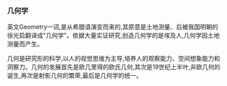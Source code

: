 ### 几何学
英文Geometry一词,是从希腊语演变而来的,其原意是土地测量、后被我国明朝的徐光启翻译成"几何学"。依据大量实证研究,创造几何学的是埃及人,几何学因土地测量而产生。

几何是研究形的科学,以人的视觉思维为主导,培养人的观察能力、空间想象能力和洞察力。几何的发展首先是欧几里得的欧氏几何,其次是19世纪上半叶,非欧几何的诞生,再次是射影几何的繁荣,最后是几何学的统一。